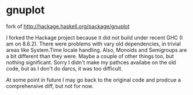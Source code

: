 # gnuplot
fork of http://hackage.haskell.org/package/gnuplot

I forked the Hackage project because it did not build under recent GHC (I am on 8.6.2).
There were problems with vary old dependencies, in trivial areas like System.Time locale handling.
Also, Monoids and Semigroups are a bit different than they were.
Maybe a couple of other things too, but nothing significant.
Sorry I didn't make my pathces availabe on the old code, but as I don't do darcs, it was too difficult.

At some point in future I may go back to the original code and prodcue a comprehensive diff, but not for now.
